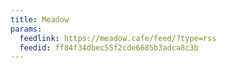 ```yaml
---
title: Meadow
params:
  feedlink: https://meadow.cafe/feed/?type=rss
  feedid: ff84f34dbec55f2cde6685b3adca8c3b
---
```

